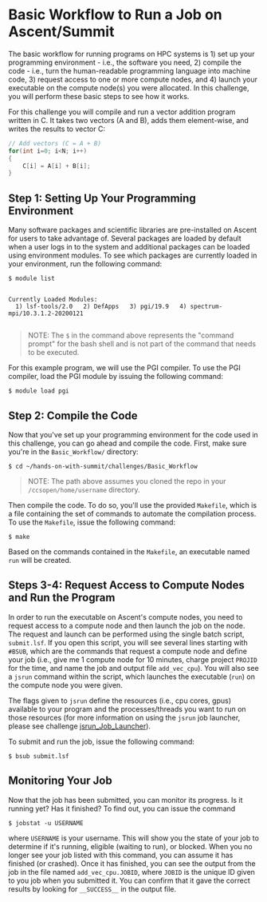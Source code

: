 # Basic Workflow to Run a Job on Ascent/Summit

The basic workflow for running programs on HPC systems is 1) set up your programming environment - i.e., the software you need, 2) compile the code - i.e., turn the human-readable programming language into machine code, 3) request access to one or more compute nodes, and 4) launch your executable on the compute node(s) you were allocated. In this challenge, you will perform these basic steps to see how it works.

For this challenge you will compile and run a vector addition program written in C. It takes two vectors (A and B), adds them element-wise, and writes the results to vector C:

```c
// Add vectors (C = A + B)
for(int i=0; i<N; i++)
{
    C[i] = A[i] + B[i];
}
```

## Step 1: Setting Up Your Programming Environment
Many software packages and scientific libraries are pre-installed on Ascent for users to take advantage of. Several packages are loaded by default when a user logs in to the system and additional packages can be loaded using environment modules. To see which packages are currently loaded in your environment, run the following command:

```
$ module list
``` 

```

Currently Loaded Modules:
  1) lsf-tools/2.0   2) DefApps   3) pgi/19.9   4) spectrum-mpi/10.3.1.2-20200121


``` 




> NOTE: The `$` in the command above represents the "command prompt" for the bash shell and is not part of the command that needs to be executed.

For this example program, we will use the PGI compiler. To use the PGI compiler, load the PGI module by issuing the following command:

```
$ module load pgi
```

## Step 2: Compile the Code

Now that you've set up your programming environment for the code used in this challenge, you can go ahead and compile the code. First, make sure you're in the `Basic_Workflow/` directory:

```
$ cd ~/hands-on-with-summit/challenges/Basic_Workflow
```

> NOTE: The path above assumes you cloned the repo in your `/ccsopen/home/username` directory.

Then compile the code. To do so, you'll use the provided `Makefile`, which is a file containing the set of commands to automate the compilation process. To use the `Makefile`, issue the following command:

```
$ make
```

Based on the commands contained in the `Makefile`, an executable named `run` will be created.

## Steps 3-4: Request Access to Compute Nodes and Run the Program

In order to run the executable on Ascent's compute nodes, you need to request access to a compute node and then launch the job on the node. The request and launch can be performed using the single batch script, `submit.lsf`. If you open this script, you will see several lines starting with `#BSUB`, which are the commands that request a compute node and define your job (i.e., give me 1 compute node for 10 minutes, charge project `PROJID` for the time, and name the job and output file `add_vec_cpu`). You will also see a `jsrun` command within the script, which launches the executable (`run`) on the compute node you were given. 

The flags given to `jsrun` define the resources (i.e., cpu cores, gpus) available to your program and the processes/threads you want to run on those resources (for more information on using the `jsrun` job launcher, please see challenge [jsrun\_Job\_Launcher](../jsrun_Job_Launcher)).

To submit and run the job, issue the following command:

```
$ bsub submit.lsf
```

## Monitoring Your Job

Now that the job has been submitted, you can monitor its progress. Is it running yet? Has it finished? To find out, you can issue the command 

```
$ jobstat -u USERNAME
```

where `USERNAME` is your username. This will show you the state of your job to determine if it's running, eligible (waiting to run), or blocked. When you no longer see your job listed with this command, you can assume it has finished (or crashed). Once it has finished, you can see the output from the job in the file named `add_vec_cpu.JOBID`, where `JOBID` is the unique ID given to you job when you submitted it. You can confirm that it gave the correct results by looking for `__SUCCESS__` in the output file. 


